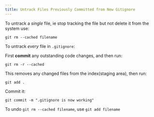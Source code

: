```yaml
---
title: Untrack Files Previously Committed from New Gitignore
---
```

To untrack a _single_ file, ie stop tracking the file but not delete it from the system use:

`git rm --cached filename`

To untrack _every_ file in `.gitignore`:

First **commit** any outstanding code changes, and then run:

`git rm -r --cached`

This removes any changed files from the index(staging area), then run:

`git add .`

Commit it:

`git commit -m ".gitignore is now working"`

To undo `git rm --cached filename`, use `git add filename`